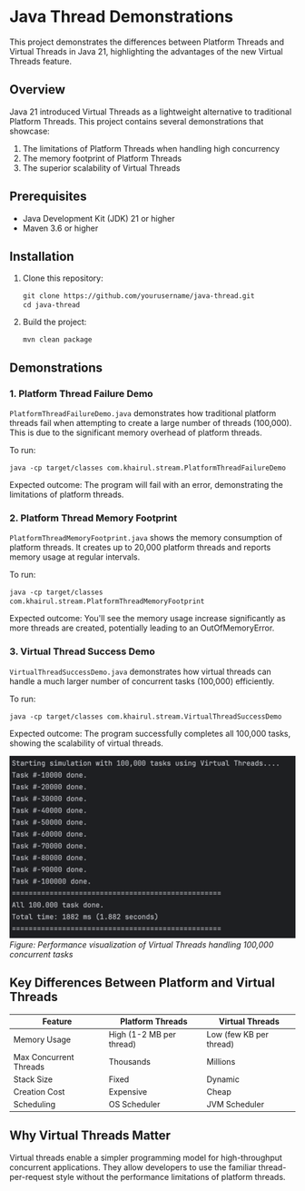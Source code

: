 # Java Thread Demonstrations

This project demonstrates the differences between Platform Threads and Virtual Threads in Java 21, highlighting the advantages of the new Virtual Threads feature.

## Overview

Java 21 introduced Virtual Threads as a lightweight alternative to traditional Platform Threads. This project contains several demonstrations that showcase:

1. The limitations of Platform Threads when handling high concurrency
2. The memory footprint of Platform Threads
3. The superior scalability of Virtual Threads

## Prerequisites

- Java Development Kit (JDK) 21 or higher
- Maven 3.6 or higher

## Installation

1. Clone this repository:
   ```
   git clone https://github.com/yourusername/java-thread.git
   cd java-thread
   ```

2. Build the project:
   ```
   mvn clean package
   ```

## Demonstrations

### 1. Platform Thread Failure Demo

`PlatformThreadFailureDemo.java` demonstrates how traditional platform threads fail when attempting to create a large number of threads (100,000). This is due to the significant memory overhead of platform threads.

To run:
```
java -cp target/classes com.khairul.stream.PlatformThreadFailureDemo
```

Expected outcome: The program will fail with an error, demonstrating the limitations of platform threads.

### 2. Platform Thread Memory Footprint

`PlatformThreadMemoryFootprint.java` shows the memory consumption of platform threads. It creates up to 20,000 platform threads and reports memory usage at regular intervals.

To run:
```
java -cp target/classes com.khairul.stream.PlatformThreadMemoryFootprint
```

Expected outcome: You'll see the memory usage increase significantly as more threads are created, potentially leading to an OutOfMemoryError.

### 3. Virtual Thread Success Demo

`VirtualThreadSuccessDemo.java` demonstrates how virtual threads can handle a much larger number of concurrent tasks (100,000) efficiently.

To run:
```
java -cp target/classes com.khairul.stream.VirtualThreadSuccessDemo
```

Expected outcome: The program successfully completes all 100,000 tasks, showing the scalability of virtual threads.

![Virtual Threads handling 100,000 concurrent tasks](vt-100k.png)
*Figure: Performance visualization of Virtual Threads handling 100,000 concurrent tasks*

## Key Differences Between Platform and Virtual Threads

| Feature | Platform Threads | Virtual Threads |
|---------|-----------------|----------------|
| Memory Usage | High (1-2 MB per thread) | Low (few KB per thread) |
| Max Concurrent Threads | Thousands | Millions |
| Stack Size | Fixed | Dynamic |
| Creation Cost | Expensive | Cheap |
| Scheduling | OS Scheduler | JVM Scheduler |

## Why Virtual Threads Matter

Virtual threads enable a simpler programming model for high-throughput concurrent applications. They allow developers to use the familiar thread-per-request style without the performance limitations of platform threads.
